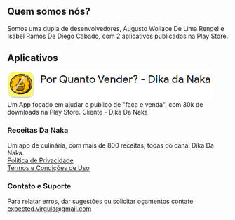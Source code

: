 
## Quem somos nós?

Somos uma dupla de desenvolvedores, Augusto Wollace De Lima Rengel e Isabel Ramos De Diego Cabado, com 2 aplicativos publicados na Play Store. <br>

## Aplicativos

![Image](icone_por_quanto_vender.png)
<br>
Um App focado em ajudar o publico de "faça e venda", com 30k de downloads na Play Store.
Cliente - Dika Da Naka

### Receitas Da Naka
Um app de culinária, com mais de 800 receitas, todas do canal Dika Da Naka.<br>
[Política de Privacidade](policy.html)<br>
[Termos e Condições de Uso](terms.html)

### Contato e Suporte

Para relatar erros, dar sugestões ou solicitar oçamentos contate [expected.virgula@gmail.com](mailto:expected.virgula@gmail.com)
